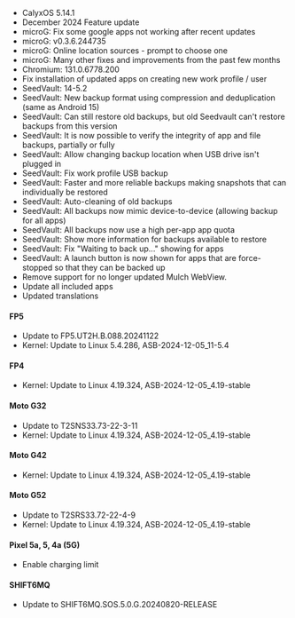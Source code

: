 * CalyxOS 5.14.1
* December 2024 Feature update
* microG: Fix some google apps not working after recent updates
* microG: v0.3.6.244735
* microG: Online location sources - prompt to choose one
* microG: Many other fixes and improvements from the past few months
* Chromium: 131.0.6778.200
* Fix installation of updated apps on creating new work profile / user
* SeedVault: 14-5.2
* SeedVault: New backup format using compression and deduplication (same as Android 15)
* SeedVault: Can still restore old backups, but old Seedvault can't restore backups from this version
* SeedVault: It is now possible to verify the integrity of app and file backups, partially or fully
* SeedVault: Allow changing backup location when USB drive isn't plugged in
* SeedVault: Fix work profile USB backup
* SeedVault: Faster and more reliable backups making snapshots that can individually be restored
* SeedVault: Auto-cleaning of old backups
* SeedVault: All backups now mimic device-to-device (allowing backup for all apps)
* SeedVault: All backups now use a high per-app app quota
* SeedVault: Show more information for backups available to restore
* SeedVault: Fix "Waiting to back up..." showing for apps
* SeedVault: A launch button is now shown for apps that are force-stopped so that they can be backed up
* Remove support for no longer updated Mulch WebView.
* Update all included apps
* Updated translations

#### FP5
* Update to FP5.UT2H.B.088.20241122
* Kernel: Update to Linux 5.4.286, ASB-2024-12-05_11-5.4

#### FP4
* Kernel: Update to Linux 4.19.324, ASB-2024-12-05_4.19-stable

#### Moto G32
* Update to T2SNS33.73-22-3-11
* Kernel: Update to Linux 4.19.324, ASB-2024-12-05_4.19-stable

#### Moto G42
* Kernel: Update to Linux 4.19.324, ASB-2024-12-05_4.19-stable

#### Moto G52
* Update to T2SRS33.72-22-4-9
* Kernel: Update to Linux 4.19.324, ASB-2024-12-05_4.19-stable

#### Pixel 5a, 5, 4a (5G)
* Enable charging limit

#### SHIFT6MQ
* Update to SHIFT6MQ.SOS.5.0.G.20240820-RELEASE
